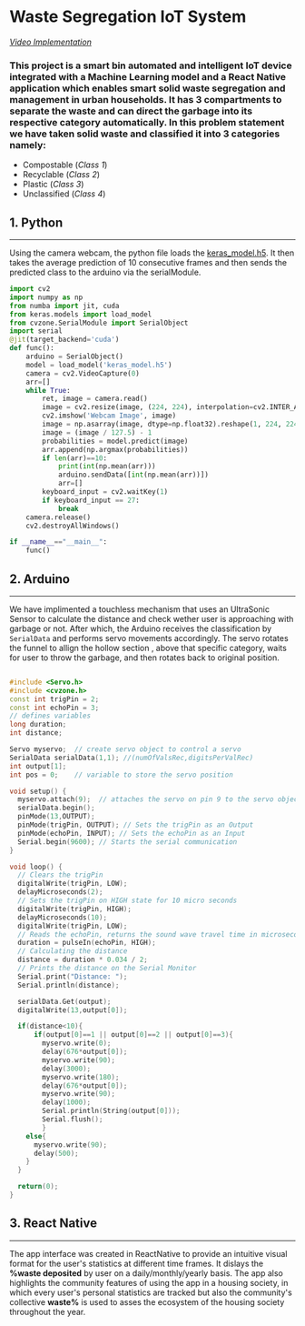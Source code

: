 # Waste Segregation IoT System

_[Video Implementation](https://drive.google.com/file/d/1GYfXPkyOsKzibvq_-mAHJ4DsV7b_InyA/view?usp=sharing)_
### This project is a smart bin automated and intelligent IoT device integrated with a Machine Learning model and a React Native application which enables smart solid waste segregation and management in urban households. It has 3 compartments to separate the waste and can direct the garbage into its respective category automatically. In this problem statement we have taken solid waste and classified it into 3 categories namely:

- Compostable (_Class 1_)
- Recyclable (_Class 2_)
- Plastic (_Class 3_)
- Unclassified (_Class 4_)

## 1. Python

---

Using the camera webcam, the python file loads the [keras_model.h5](<(https://github.com/adityashah841/Hackanova_Sleep-Deprived/blob/main/model/keras_model.h5)>). It then takes the average prediction of 10 consecutive frames and then sends the predicted class to the arduino via the serialModule.

```python
import cv2
import numpy as np
from numba import jit, cuda
from keras.models import load_model
from cvzone.SerialModule import SerialObject
import serial
@jit(target_backend='cuda')
def func():
    arduino = SerialObject()
    model = load_model('keras_model.h5')
    camera = cv2.VideoCapture(0)
    arr=[]
    while True:
        ret, image = camera.read()
        image = cv2.resize(image, (224, 224), interpolation=cv2.INTER_AREA)
        cv2.imshow('Webcam Image', image)
        image = np.asarray(image, dtype=np.float32).reshape(1, 224, 224, 3)
        image = (image / 127.5) - 1
        probabilities = model.predict(image)
        arr.append(np.argmax(probabilities))
        if len(arr)==10:
            print(int(np.mean(arr)))
            arduino.sendData([int(np.mean(arr))])
            arr=[]
        keyboard_input = cv2.waitKey(1)
        if keyboard_input == 27:
            break
    camera.release()
    cv2.destroyAllWindows()

if __name__=="__main__":
    func()
```

## 2. Arduino

---

We have implimented a touchless mechanism that uses an UltraSonic Sensor to calculate the distance and check wether user is approaching with garbage or not.
After which, the Arduino receives the classification by `SerialData` and performs servo movements accordingly. The servo rotates the funnel to allign the hollow section , above that specific category, waits for user to throw the garbage, and then rotates back to original position.

```ino

#include <Servo.h>
#include <cvzone.h>
const int trigPin = 2;
const int echoPin = 3;
// defines variables
long duration;
int distance;

Servo myservo;  // create servo object to control a servo
SerialData serialData(1,1); //(numOfValsRec,digitsPerValRec)
int output[1];
int pos = 0;    // variable to store the servo position

void setup() {
  myservo.attach(9);  // attaches the servo on pin 9 to the servo object
  serialData.begin();
  pinMode(13,OUTPUT);
  pinMode(trigPin, OUTPUT); // Sets the trigPin as an Output
  pinMode(echoPin, INPUT); // Sets the echoPin as an Input
  Serial.begin(9600); // Starts the serial communication
}

void loop() {
  // Clears the trigPin
  digitalWrite(trigPin, LOW);
  delayMicroseconds(2);
  // Sets the trigPin on HIGH state for 10 micro seconds
  digitalWrite(trigPin, HIGH);
  delayMicroseconds(10);
  digitalWrite(trigPin, LOW);
  // Reads the echoPin, returns the sound wave travel time in microseconds
  duration = pulseIn(echoPin, HIGH);
  // Calculating the distance
  distance = duration * 0.034 / 2;
  // Prints the distance on the Serial Monitor
  Serial.print("Distance: ");
  Serial.println(distance);

  serialData.Get(output);
  digitalWrite(13,output[0]);

  if(distance<10){
      if(output[0]==1 || output[0]==2 || output[0]==3){
        myservo.write(0);
        delay(676*output[0]);
        myservo.write(90);
        delay(3000);
        myservo.write(180);
        delay(676*output[0]);
        myservo.write(90);
        delay(1000);
        Serial.println(String(output[0]));
        Serial.flush();
        }
    else{
      myservo.write(90);
      delay(500);
    }
  }

  return(0);
}
```

## 3. React Native

---

The app interface was created in ReactNative to provide an intuitive visual format for the user's statistics at different time frames. It dislays the **%waste deposited** by user on a daily/monthly/yearly basis.
The app also highlights the community features of using the app in a housing society, in which every user's personal statistics are tracked but also the community's collective **waste%** is used to asses the ecosystem of the housing society throughout the year.
